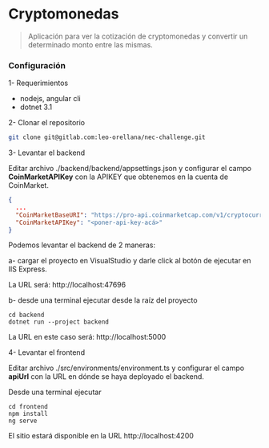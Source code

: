 # Cryptomonedas

>Aplicación para ver la cotización de cryptomonedas y convertir un determinado monto entre las mismas.

### Configuración

1- Requerimientos

* nodejs, angular cli
* dotnet 3.1

2- Clonar el repositorio

```bash
git clone git@gitlab.com:leo-orellana/nec-challenge.git
```

3- Levantar el backend

Editar archivo ./backend/backend/appsettings.json y configurar el campo **CoinMarketAPIKey** con la APIKEY que obtenemos en la cuenta de CoinMarket.

```json
{
  ...
  "CoinMarketBaseURI": "https://pro-api.coinmarketcap.com/v1/cryptocurrency/",
  "CoinMarketAPIKey": "<poner-api-key-acá>"
}
```

Podemos levantar el backend de 2 maneras:

a- cargar el proyecto en VisualStudio y darle click al botón de ejecutar en IIS Express.

La URL será: http://localhost:47696

b- desde una terminal ejecutar desde la raíz del proyecto
```
cd backend
dotnet run --project backend
```
La URL en este caso será: http://localhost:5000

4- Levantar el frontend

Editar archivo ./src/environments/environment.ts y configurar el campo **apiUrl** con la URL en dónde se haya deployado el backend.

Desde una terminal ejecutar

```
cd frontend
npm install
ng serve
```

El sitio estará disponible en la URL http://localhost:4200
